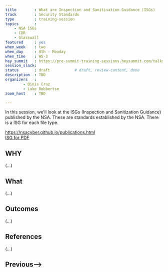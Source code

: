 ```yaml
---
title        : What are Inspection and Sanitisation Guidance (ISGs)
track        : Security Standards
type         : training-session
topics       :
    - NSA ISGs
    - CDR
    - Glasswall
featured     : yes
when_week    : two
when_day     : 8th - Monday
when_time    : WS-3
hey_summit   : https://pre-summit-training-sessions.heysummit.com/talks/git-introduction-5pm-bst/
session_slack: 
status       : draft           # draft, review-content, done
description  : TBD
organizers   : 
        - Dinis Cruz
        - Luke Robbertse
zoom_host    : TBD

---
```


In this session, we'll look at the ISGs (Inspection and Sanitization Guidance) published by the NSA. These are standards established by the NSA. There is a ISG for each file type.

https://nsacyber.github.io/publications.html  
[ISG for PDF](https://apps.nsa.gov/iaarchive/library/reports/pdf_inspection_and_sanitization_guidance_v1_0-20171206.cfm) 

## WHY

(...)

## What

(...)

## Outcomes

(...)

## References

(...)


## Previous-->
